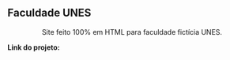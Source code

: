 ## Faculdade UNES
<p align="center">Site feito 100% em HTML para faculdade fictícia UNES.</p>

**Link do projeto:** 